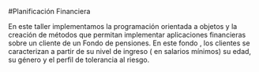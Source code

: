 #Planificación Financiera

En este taller implementamos la programación orientada a objetos y la creación de métodos que permitan implementar aplicaciones financieras sobre un cliente de un Fondo de pensiones. En este fondo , los clientes se caracterizan a partir de su nivel de ingreso ( en salarios mínimos) su edad, su género y el perfil de tolerancia al riesgo.